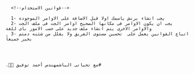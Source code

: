 <!--هذة الريبو مصممه مخصوص لاضافة الاموار التى يحتجها الفريق كمرجع-->
      <!--قوانين الاستخدام-->
      
      1- يجب انشاء برنش باسمك اولا قبل الاضافة على الاوامر الموجوده 
      2- يجب ان يكون الاوامر فى مكانها الصحيح اوامر الجت فى ملف الجت والاوامر الاخرى يتم انشاء ملف جديد على حسب الامور باى للغة 
      3- اتباع القوانين يعمل على  تحسين مستوى الفريق ولا يقلل من شئنه دمتم بخير جميعاً 



                                                                           .👲👲 مع تحياتى الباشمهندس أحمد توفيق# 
